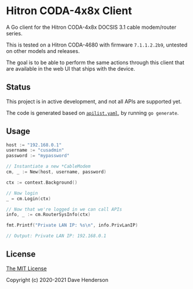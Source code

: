# Hitron CODA-4x8x Client

A Go client for the Hitron CODA-4x8x DOCSIS 3.1 cable modem/router series.

This is tested on a Hitron CODA-4680 with firmware `7.1.1.2.2b9`, untested on
other models and releases.

The goal is to be able to perform the same actions through this client that are
available in the web UI that ships with the device.

## Status

This project is in active development, and not all APIs are supported yet.

The code is generated based on [`apilist.yaml`](./apilist.yaml), by running
`go generate`.

## Usage

```go
host := "192.168.0.1"
username := "cusadmin"
password := "mypassword"

// Instantiate a new *CableModem
cm, _ := New(host, username, password)

ctx := context.Background()

// Now login
_ = cm.Login(ctx)

// Now that we're logged in we can call APIs
info, _ := cm.RouterSysInfo(ctx)

fmt.Printf("Private LAN IP: %s\n", info.PrivLanIP)

// Output: Private LAN IP: 192.168.0.1
```

## License

[The MIT License](http://opensource.org/licenses/MIT)

Copyright (c) 2020-2021 Dave Henderson
